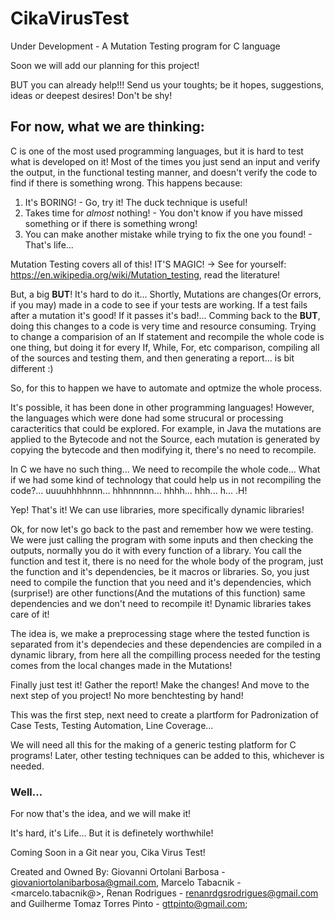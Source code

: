 # CikaVirusTest
Under Development - A Mutation Testing program for C language

Soon we will add our planning for this project!

BUT you can already help!!!
Send us your toughts; be it hopes, suggestions, ideas or deepest desires! Don't be shy!

## For now, what we are thinking:
C is one of the most used programming languages, but it is hard to test what is developed on it!
Most of the times you just send an input and verify the output, in the functional testing manner, and doesn't verify the code to find if there is something wrong. This happens because:
1. It's BORING! - Go, try it! The duck technique is useful!
2. Takes time for *almost* nothing! - You don't know if you have missed something or if there is something wrong!
3. You can make another mistake while trying to fix the one you found! -  That's life...

Mutation Testing covers all of this! IT'S MAGIC! -> See for yourself: https://en.wikipedia.org/wiki/Mutation_testing, read the literature!

But, a big **BUT**! It's hard to do it... Shortly, Mutations are changes(Or errors, if you may) made in a code to see if your tests are working. If a test fails after a mutation it's good! If it passes it's bad!...
Comming back to the **BUT**, doing this changes to a code is very time and resource consuming. Trying to change a comparision of an If statement and recompile the whole code is one thing, but doing it for every If, While, For, etc comparison, compiling all of the sources and testing them, and then generating a report... is bit different :)

So, for this to happen we have to automate and optmize the whole process.

It's possible, it has been done in other programming languages! However, the languages which were done had some strucural or processing caracteritics that could be explored. For example, in Java the mutations are applied to the Bytecode and not the Source, each mutation is generated by copying the bytecode and then modifying it, there's no need to recompile.

In C we have no such thing... We need to recompile the whole code... What if we had some kind of technology that could help us in not recompiling the code?... uuuuhhhhnnn... hhhnnnnn... hhhh... hhh... h... .H!

Yep! That's it! We can use libraries, more specifically dynamic libraries!

Ok, for now let's go back to the past and remember how we were testing. We were just calling the program with some inputs and then checking the outputs, normally you do it with every function of a library. You call the function and test it, there is no need for the whole body of the program, just the function and it's dependencies, be it macros or libraries.
So, you just need to compile the function that you need and it's dependencies, which (surprise!) are other functions(And the mutations of this function) same dependencies and we don't need to recompile it! Dynamic libraries takes care of it!

The idea is, we make a preprocessing stage where the tested function is separated from it's dependecies and these dependencies are compiled in a dynamic library, from here all the compilling process needed for the testing comes from the local changes made in the Mutations!

Finally just test it! Gather the report! Make the changes! And move to the next step of you project!
No more benchtesting by hand!

This was the first step, next need to create a plartform for Padronization of Case Tests, Testing Automation, Line Coverage...

We will need all this for the making of a generic testing platform for C programs! Later, other testing techniques can be added to this, whichever is needed.

### Well...
For now that's the idea, and we will make it!

It's hard, it's Life... But it is definetely worthwhile!


Coming Soon in a Git near you, Cika Virus Test!

Created and Owned By:
            Giovanni Ortolani Barbosa - <giovaniortolanibarbosa@gmail.com>,
            Marcelo Tabacnik - <marcelo.tabacnik@>, 
            Renan Rodrigues - <renanrdgsrodrigues@gmail.com> and
            Guilherme Tomaz Torres Pinto - <gttpinto@gmail.com>;
            
         
